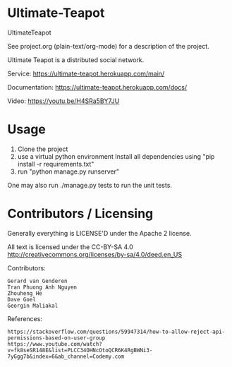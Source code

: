 # Ultimate-Teapot
UltimateTeapot

See project.org (plain-text/org-mode) for a description of the project.

Ultimate Teapot is a distributed social network.

Service: https://ultimate-teapot.herokuapp.com/main/

Documentation: https://ultimate-teapot.herokuapp.com/docs/

Video: https://youtu.be/H4SRa5BY7JU


Usage
=====
1. Clone the project 
2. use a virtual python environment Install all dependencies using "pip install -r requirements.txt" 
3. run "python manage.py runserver"

One may also run ./manage.py tests to run the unit tests.


Contributors / Licensing
========================

Generally everything is LICENSE'D under the Apache 2 license.

All text is licensed under the CC-BY-SA 4.0 http://creativecommons.org/licenses/by-sa/4.0/deed.en_US

Contributors:

    Gerard van Genderen
    Tran Phuong Anh Nguyen
    Zhouheng He
    Dave Goel
    Georgin Maliakal
    
References: 
    
    https://stackoverflow.com/questions/59947314/how-to-allow-reject-api-permissions-based-on-user-group
    https://www.youtube.com/watch?v=fk8seSR148E&list=PLCC34OHNcOtoQCR6K4RgBWNi3-7yGgg7b&index=6&ab_channel=Codemy.com
